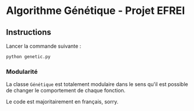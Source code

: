 # Algorithme Génétique - Projet EFREI

## Instructions

Lancer la commande suivante :

```bash
python genetic.py
```

### Modularité

La classe `Génétique` est totalement modulaire dans le sens qu'il est possible de changer le comportement de chaque fonction.

Le code est majoritairement en français, sorry.
